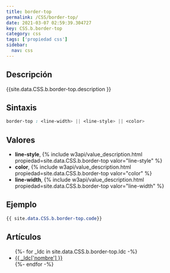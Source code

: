 ```yaml
---
title: border-top
permalink: /CSS/border-top/
date: 2021-03-07 02:59:39.304727
key: CSS.b.border-top
category: css
tags: ['propiedad css']
sidebar: 
  nav: css
---
```


## Descripción
{{site.data.CSS.b.border-top.description }}

## Sintaxis
~~~css
border-top : <line-width> || <line-style> || <color>
~~~

## Valores
* **line-style**,  {% include w3api/value_description.html propiedad=site.data.CSS.b.border-top valor="line-style" %}
* **color**,  {% include w3api/value_description.html propiedad=site.data.CSS.b.border-top valor="color" %}
* **line-width**,  {% include w3api/value_description.html propiedad=site.data.CSS.b.border-top valor="line-width" %}

## Ejemplo
~~~css
{{ site.data.CSS.b.border-top.code}}
~~~

## Artículos
<ul>
{%- for _ldc in site.data.CSS.b.border-top.ldc -%}
   <li>
       <a href="{{_ldc['url'] }}">{{ _ldc['nombre'] }}</a>
   </li>
{%- endfor -%}
</ul>
